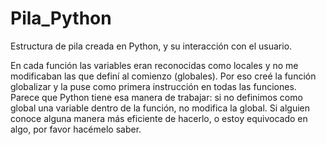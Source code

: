 # Pila_Python
Estructura de pila creada en Python, y su interacción con el usuario.

En cada función las variables eran reconocidas como locales y no me modificaban las que definí al comienzo (globales). 
Por eso creé la función globalizar y la puse como primera instrucción en todas las funciones.
Parece que Python tiene esa manera de trabajar: si no definimos como global una variable dentro de la función, no modifica la global.
Si alguien conoce alguna manera más eficiente de hacerlo, o estoy equivocado en algo, por favor hacémelo saber.
